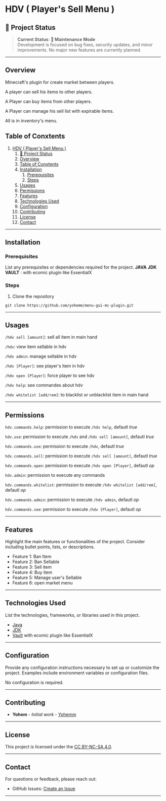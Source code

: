 
# HDV ( Player's Sell Menu )

<!-- ![Project Banner](path/to/banner/image)  -->
## 🌟 Project Status

> **Current Status**: **:large_blue_circle: Maintenance Mode**  
> Development is focused on bug fixes, security updates, and minor improvements. No major new features are currently planned.

---

## Overview

Minecraft's plugin for create market between players.

A player can sell his items to other players.

A Player can buy items from other players.

A Player can manage his sell list with expirable items.

All is in inventory's menu.
## Table of Conxtents
1. [HDV ( Player's Sell Menu )](#hdv--players-sell-menu-)
   1. [🌟 Project Status](#-project-status)
   2. [Overview](#overview)
   3. [Table of Conxtents](#table-of-conxtents)
   4. [Installation](#installation)
      1. [Prerequisites](#prerequisites)
      2. [Steps](#steps)
   5. [Usages](#usages)
   6. [Permissions](#permissions)
   7. [Features](#features)
   8. [Technologies Used](#technologies-used)
   9. [Configuration](#configuration)
   10. [Contributing](#contributing)
   11. [License](#license)
   12. [Contact](#contact)

---

## Installation
### Prerequisites
List any prerequisites or dependencies required for the project.
**JAVA**
**JDK**
**VAULT** : with ecomic plugin like EssentialX

### Steps


1. Clone the repository
```git
git clone https://github.com/yohemm/menu-gui-mc-plugin.git
```

---

## Usages

`/hdv sell [amount]`: sell all item in main hand

`/hdv`: view item sellable in hdv

`/hdv admin`: manage sellable in hdv

`/hdv [Player]`: see player's item in hdv

`/hdv open [Player]`: force player to see hdv

`/hdv help`: see commandes about hdv

`/hdv whitelist [add/rem]`: to blacklist or unblacklist item in main hand 

---

## Permissions


`hdv.commands.help`: permission to execute `/hdv help`, defautl _true_

`hdv.use`: permission to execute `/hdv` and `/hdv sell [amount]`, defautl _true_

`hdv.commands.use`: permission to execute `/hdv`, defautl _true_

`hdv.commands.sell`:  permission to execute `/hdv sell [amount]`, defautl _true_

`hdv.commands.open`: permission to execute `/hdv open [Player]`, defautl _op_

`hdv.admin`: permission to execute any commands

`hdv.commands.whitelist`: permission to execute `/hdv whitelist [add/rem]`, defautl _op_

`hdv.commands.admin`: permission to execute `/hdv admin`, defautl _op_

`hdv.commands.see`: permission to execute `/hdv [Player]`, defautl _op_


---

## Features
Highlight the main features or functionalities of the project. Consider including bullet points, lists, or descriptions.
- Feature 1: Ban Item
- Feature 2: Ban Sellable
- Feature 3: Sell item
- Feature 4: Buy item
- Feature 5: Manage user's Sellable
- Feature 6: open market menu

---

## Technologies Used
List the technologies, frameworks, or libraries used in this project.
- [Java](https://www.java.com/fr/)
- [JDK](https://www.oracle.com/fr/java/technologies/downloads/)
- [Vault](https://www.spigotmc.org/resources/vault.34315/) with ecomic plugin like EssentialX
---

## Configuration
Provide any configuration instructions necessary to set up or customize the project. Examples include environment variables or configuration files.

No configuration is required.


---

## Contributing
* **Yohem** - *Initial work* - [Yohemm](https://github.com/yohemm)

---

## License
This project is licensed under the [CC BY-NC-SA 4.0](https://creativecommons.org/licenses/by-nc-sa/4.0/).

---

## Contact
For questions or feedback, please reach out:
- GitHub Issues: [Create an Issue](https://github.com/yohemm/menu-gui-mc-plugin/issues)

---

